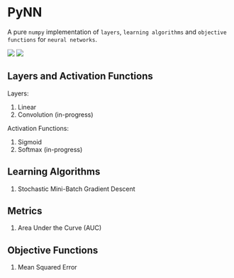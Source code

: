 # PyNN

A pure `numpy` implementation of `layers`, `learning algorithms` and `objective functions` for `neural networks`.

<p align="left">
    <a href="https://www.python.org/">
    <img src="https://img.shields.io/badge/Python-3.9.6-ff69b4.svg" /></a>
    <a href= "https://pytorch.org/">
    <img src="https://img.shields.io/badge/NumPy-1.23.1-2BAF2B.svg" /></a>
</p>

## Layers and Activation Functions

Layers:
1. Linear
2. Convolution (in-progress)

Activation Functions:
1. Sigmoid
2. Softmax (in-progress)

## Learning Algorithms

1. Stochastic Mini-Batch Gradient Descent

## Metrics

1. Area Under the Curve (AUC)

## Objective Functions

1. Mean Squared Error


